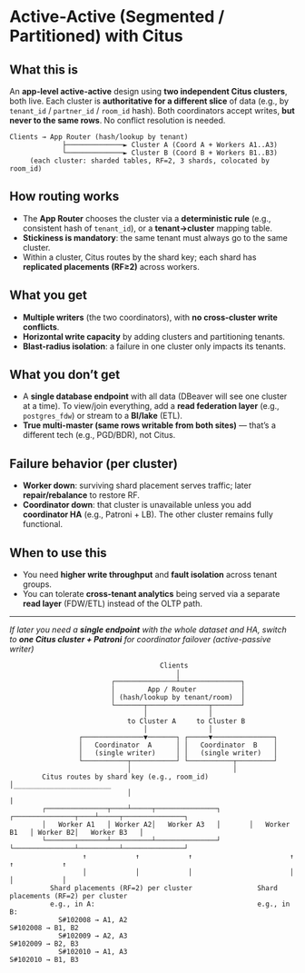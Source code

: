 # Active-Active (Segmented / Partitioned) with Citus

## What this is

An **app-level active-active** design using **two independent Citus clusters**, both live.
Each cluster is **authoritative for a different slice** of data (e.g., by `tenant_id` / `partner_id` / `room_id` hash).
Both coordinators accept writes, **but never to the same rows**. No conflict resolution is needed.

```
Clients → App Router (hash/lookup by tenant)
             ├──────────────► Cluster A (Coord A + Workers A1..A3)
             └──────────────► Cluster B (Coord B + Workers B1..B3)
     (each cluster: sharded tables, RF=2, 3 shards, colocated by room_id)
```

## How routing works

* The **App Router** chooses the cluster via a **deterministic rule** (e.g., consistent hash of `tenant_id`), or a **tenant→cluster** mapping table.
* **Stickiness is mandatory**: the same tenant must always go to the same cluster.
* Within a cluster, Citus routes by the shard key; each shard has **replicated placements (RF≥2)** across workers.

## What you get

* **Multiple writers** (the two coordinators), with **no cross-cluster write conflicts**.
* **Horizontal write capacity** by adding clusters and partitioning tenants.
* **Blast-radius isolation**: a failure in one cluster only impacts its tenants.

## What you don’t get

* A **single database endpoint** with all data (DBeaver will see one cluster at a time).
  To view/join everything, add a **read federation layer** (e.g., `postgres_fdw`) or stream to a **BI/lake** (ETL).
* **True multi-master (same rows writable from both sites)** — that’s a different tech (e.g., PGD/BDR), not Citus.

## Failure behavior (per cluster)

* **Worker down**: surviving shard placement serves traffic; later **repair/rebalance** to restore RF.
* **Coordinator down**: that cluster is unavailable unless you add **coordinator HA** (e.g., Patroni + LB).
  The other cluster remains fully functional.

## When to use this

* You need **higher write throughput** and **fault isolation** across tenant groups.
* You can tolerate **cross-tenant analytics** being served via a separate **read layer** (FDW/ETL) instead of the OLTP path.

---

*If later you need a **single endpoint** with the whole dataset and HA, switch to **one Citus cluster + Patroni** for coordinator failover (active-passive writer)*

```
                                     Clients
                                         │
                         ┌───────────────┴───────────────┐
                         │        App / Router           │
                         │ (hash/lookup by tenant/room)  │
                         └───────┬───────────────┬───────┘
                                 │               │                
                             to Cluster A     to Cluster B
                                 │               │
                 ┌───────────────▼───────┐ ┌─────▼───────────────┐
                 │   Coordinator  A      │ │   Coordinator  B    │
                 │   (single writer)     │ │   (single writer)   │
                 └───────────┬───────────┘ └───────────┬─────────┘
                             │                         │
        Citus routes by shard key (e.g., room_id)      │________________________
                             │                                                  |
        ┌───────────────┬────┴─────┬───────────────┐       ┌───────────────┬────┴─────┬───────────────┐
        │   Worker A1   │ Worker A2│   Worker A3   │       │   Worker B1   │ Worker B2│   Worker B3   │
        └───────────────┴──────────┴───────────────┘       └───────────────┴──────────┴───────────────┘
                  ↑            ↑            ↑                        ↑            ↑            ↑
                  │            │            │                        │            │            │
          Shard placements (RF=2) per cluster                Shard placements (RF=2) per cluster
          e.g., in A:                                        e.g., in B:
            S#102008 → A1, A2                                  S#102008 → B1, B2
            S#102009 → A2, A3                                  S#102009 → B2, B3
            S#102010 → A1, A3                                  S#102010 → B1, B3
```
